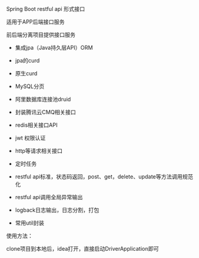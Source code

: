 Spring Boot restful api 形式接口

适用于APP后端接口服务

前后端分离项目提供接口服务

 - 集成jpa（Java持久层API）ORM

 - jpa的curd

 - 原生curd

 - MySQL分页

 - 阿里数据库连接池druid

 - 封装腾讯云CMQ相关接口

 - redis相关接口API

 - jwt 权限认证 

 - http等请求相关接口

 - 定时任务

 - restful api标准，状态码返回，post、get，delete、update等方法调用规范化

 - restful api调用全局异常输出

 - logback日志输出，日志分割，打包

 - 常用util封装

使用方法：

clone项目到本地后，idea打开，直接启动DriverApplication即可


